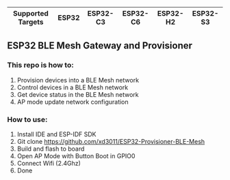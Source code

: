 | Supported Targets | ESP32 | ESP32-C3 | ESP32-C6 | ESP32-H2 | ESP32-S3 |
| ----------------- | ----- | -------- | -------- | -------- | -------- |

## ESP32 BLE Mesh Gateway and Provisioner

### This repo is how to:

1. Provision devices into a BLE Mesh network
2. Control devices in a BLE Mesh network
3. Get device status in the BLE Mesh network
4. AP mode update network configuration

### How to use:
1. Install IDE and ESP-IDF SDK
2. Git clone https://github.com/xd3011/ESP32-Provisioner-BLE-Mesh
3. Build and flash to board
4. Open AP Mode with Button Boot in GPIO0
5. Connect Wifi (2.4Ghz)
6. Done
